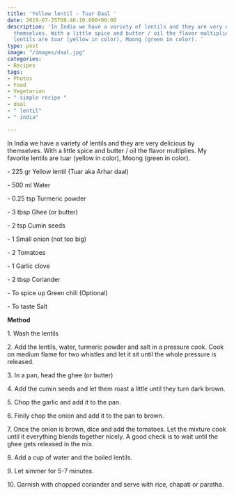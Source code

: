 ```yaml
---
title: 'Yellow lentil - Tuar Daal '
date: 2019-07-25T08:46:10.000+00:00
description: 'In India we have a variety of lentils and they are very delicious by
  themselves. With a little spice and butter / oil the flavor multiplies. My favorite
  lentils are tuar (yellow in color), Moong (green in color). '
type: post
image: "/images/daal.jpg"
categories:
- Recipes
tags:
- Photos
- Food
- Vegetarian
- " simple recipe "
- daal
- " lentil"
- " india"

---
```

In India we have a variety of lentils and they are very delicious by themselves. With a little spice and butter / oil the flavor multiplies. My favorite lentils are tuar (yellow in color), Moong (green in color).

\- 225 gr Yellow lentil (Tuar aka Arhar daal)

\- 500 ml Water

\- 0.25 tsp Turmeric powder

\- 3 tbsp Ghee (or butter)

\- 2 tsp Cumin seeds

\- 1 Small onion (not too big)

\- 2 Tomatoes

\- 1 Garlic clove

\- 2 tbsp Coriander

\- To spice up Green chili (Optional)

\- To taste Salt

**Method**

1\. Wash the lentils

2\. Add the lentils, water, turmeric powder and salt in a pressure cook. Cook on medium flame for two whistles and let it sit until the whole pressure is released.

3\. In a pan, head the ghee (or butter)

4\. Add the cumin seeds and let them roast a little until they turn dark brown.

5\. Chop the garlic and add it to the pan.

6\. Finily chop the onion and add it to the pan to brown.

7\. Once the onion is brown, dice and add the tomatoes. Let the mixture cook until it everything blends together nicely. A good check is to wait until the ghee gets released in the mix.

8\. Add a cup of water and the boiled lentils.

9\. Let simmer for 5-7 minutes.

10\. Garnish with chopped coriander and serve with rice, chapati or paratha.